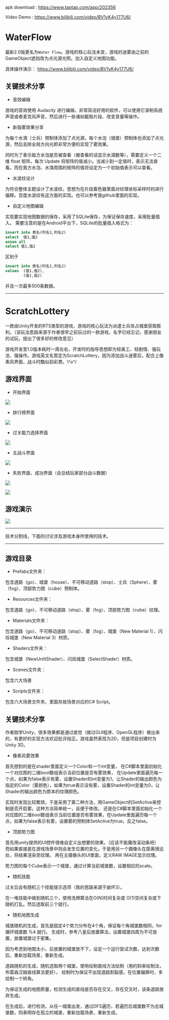 apk download : <https://www.taptap.com/app/202356>

Video Demo : <https://www.bilibili.com/video/BV1vK4y177U6/>

# WaterFlow

最新2.0版更名为`Water Flow`。游戏的核心玩法未变，游戏的迷雾由之前的GameObject遮挡改为点光源光照。加入自定义地图功能。

具体操作演示： <https://www.bilibili.com/video/BV1vK4y177U6/>

## 关键技术分享

* 音效编辑

游戏的音效使用 Audacity 进行编辑，非常简洁好用的软件，可以使用它录制系统声音或者麦克风声音，然后进行一些诸如截取片段、改变音量等操作。

* 新版雾效果分享

为每个水滴（士兵）预制体添加了点光源，每个水泡（城堡）预制体也添加了点光源，然后去除全局方向光即非常方便的实现了雾效果。

同时为了表示敌方水泡是否被查看（被查看的话显示水滴数等），需要定义一个二维 float 矩阵，每次 Update 将矩阵的值减小。当减小到一定值时，表示无法查看。而在我方水泡、水滴周围的矩阵的值将设定为一个初始值表示可以查看。

* 水波纹设计

为符合整体主题设计了水波纹，思想为在片段着色器里面对纹理坐标采样时的进行偏移。百度水波纹有这方面的实现。也可以参考我github里面的实现。

* 自定义地图编辑

实现要实现地图数据的保存，采用了SQLite保存，为保证保存速度，采用批量插入。
需要注意的是在Android平台下，SQLite的批量插入格式为：

```sql
insert into 表名(列名1,列名2)    
select  值1,值2
union all 
select 值1,值2
```

区别于

```sql
insert into 表名(列名1,列名2)    
values  (值1,值2),
        (值1,值2)
```

并且一次最多500条数据。

---

# ScratchLottery

一款由Unity开发的RTS类型的游戏，游戏的核心玩法为派遣士兵攻占城堡获取胜利。（该玩法思路来源于作者很早之前玩过的一款游戏，名字已经忘记，感谢朋友的试玩，提出了很多好的修改意见）

游戏开发至1.0版本耗时一周左右，开发时的指导思想即为轻美工、轻剧情、强玩法、强操作。游戏英文名暂定为ScratchLottery，因为添加战斗迷雾后，配合上像素风界面，战斗时酷似刮彩票。\\^o^/

## 游戏界面

* 开始界面

![](1.png)

* 排行榜界面

![](2.png)

* 过关能力选择界面

![](3.png)

* 主战斗界面

![](4.png)

* 失败界面、成功界面（会总结玩家部分战斗数据）

![](5.png)

![](6.png)

## 游戏演示

![](1.gif)

---

技术分割线，下面的讨论涉及游戏本身所使用的技术。

---

## 游戏目录

* Prefabs文件夹：

包含道路（go）、城堡（house）、不可移动道路（stop）、士兵（Sphere）、雾（fog）、顶部势力图（cube）预制体。

* Resources文件夹：

包含道路（go）、不可移动道路（stop）、雾（fog）、顶部势力图（cube）纹理。

* Materials文件夹：

包含道路（go）、不可移动道路（stop）、雾（fog）、城堡（New Material 1）、闪烁城堡（New Material 3）材质。

* Shaders文件夹：

包含城堡（NewUnlitShader）、闪烁城堡（SelectShader）材质。

* Scenes文件夹：

包含六大场景

* Scripts文件夹：

包含六大场景文件夹，里面存放场景对应的C# Script。

## 关键技术分享

作者刚学Unity，很多效果都是通过直觉（做过GUI程序、OpenGL程序）做出来的，有更好的实现方法欢迎批评指正。游戏虽然表现为2D，但是项目创建时为Unity 3D。

* 像素风雾效果

首先想到的是在shader里面定义一个Color和一个int变量，
在C#脚本里面初始化一个对应图的二维bool数组表示当前位置是否有雾效果，
在Update里面遍历每一个点，如果为false表示有雾，设置Shader的int变量为1，让Shader的输出颜色为指定的Color（雾颜色），如果为true表示没有雾，设置Shader的int变量为0，让Shader的输出颜色为原本的纹理颜色。

实现时发现比较繁琐，于是采用了第二种方法，用GameObject的SetActive来控制是否开启雾。这种方法简单统一，且便于修改。
还是在C#脚本里面初始化一个对应图的二维bool数组表示当前位置是否有雾效果，在Update里面遍历每一个点，如果为false表示有雾，设置雾的预制体SetActive为true。反之false。

* 顶部势力图

首先用unity提供的UI控件很难自定义出想要的效果。（应该不能魔改滚动条吧）
而如果直接是在游戏场景中则会发生位置的变化。于是用另一个摄像头在距离很远处，将结果渲染至纹理。
再在主摄像头的UI里面，定义RAW IMAGE显示纹理。

势力图的每个Cube表示一个城堡，通过计算当前城堡数，设置相应的scale。

* 随机技能

过关后会有随机三个技能提示选项（我的思路来源于崩坏3）。

在一堆技能中做到随机三个，使用洗牌算法在O(N)时间复杂度 O(1)空间复杂度下随机打乱。然后选取前三个就行。

* 随机地图生成

城堡随机的生成，首先是固定4个势力分布在4个角，保证每个角城堡数相同，for循环城堡数 %4 就行。
生成时，参考八皇后放置算法，设置城堡四周为不可放置，放置城堡过于密集。

因为考虑到地图太小，后放置的城堡放不下，设定一个运行尝试次数，达到次数后，重新加载场景，重新生成。

道路随机的生成，随机选取两个城堡，使用绘制直线方法绘制（用的斜率绘制法，布雷森汉姆直线算法更好），
绘制时为保证不出现道路割裂感，在位置偏移时，多绘制一个转角。

为保证生成的地图质量，检测生成的直线是否存在交叉，存在交叉时，该条道路放弃生成。

在生成后，进行检测，从任一城堡出发，通过DFS遍历，若遍历后城堡数不为总城堡数，则表明存在孤立的城堡，重新加载场景，重新生成。
